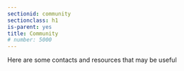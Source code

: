 ```yaml
---
sectionid: community
sectionclass: h1
is-parent: yes
title: Community
# number: 5000
---
```


Here are some contacts and resources that may be useful
